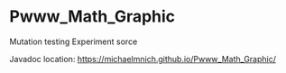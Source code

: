 # Pwww_Math_Graphic
Mutation testing Experiment sorce

Javadoc location: https://michaelmnich.github.io/Pwww_Math_Graphic/
